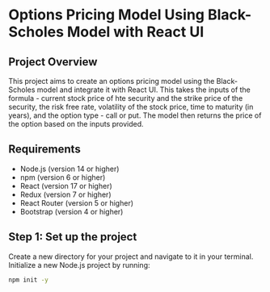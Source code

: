 # Options Pricing Model Using Black-Scholes Model with React UI

## Project Overview
This project aims to create an options pricing model using the Black-Scholes model and integrate it with React UI. This takes the inputs of the formula - current stock price of hte security and the strike price of the security, the risk free rate, volatility of the stock price, time to maturity (in years), and the option type - call or put. The model then returns the price of the option based on the inputs provided. 

## Requirements 
- Node.js (version 14 or higher)
- npm (version 6 or higher)
- React (version 17 or higher)
- Redux (version 7 or higher)
- React Router (version 5 or higher)
- Bootstrap (version 4 or higher)

## Step 1: Set up the project
Create a new directory for your project and navigate to it in your terminal. Initialize a new Node.js project by running:
```bash
npm init -y
